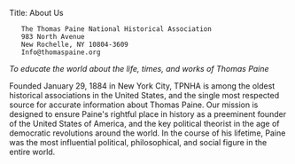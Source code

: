 Title: About Us
       
       The Thomas Paine National Historical Association
       983 North Avenue
       New Rochelle, NY 10804-3609
       Info@thomaspaine.org

*To educate the world about the life, times, and works of Thomas Paine*

Founded January 29, 1884 in New York City, TPNHA is among the oldest
historical associations in the United States, and the single most
respected source for accurate information about Thomas Paine. Our
mission is designed to ensure Paine's rightful place in history as a
preeminent founder of the United States of America, and the key
political theorist in the age of democratic revolutions around the
world.  In the course of his lifetime, Paine was the most influential
political, philosophical, and social figure in the entire world.

